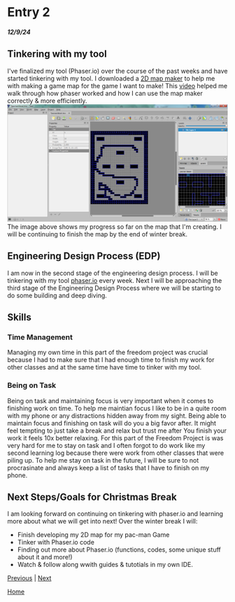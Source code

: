 # Entry 2
##### 12/9/24

## Tinkering with my tool
I've finalized my tool (Phaser.io) over the course of the past weeks and have started tinkering with my tool. I downloaded a [2D map maker](https://www.mapeditor.org/) to help me with making a game map for the game I want to make! This [video](https://www.youtube.com/watch?v=Oix_2NqrdRQ) helped me walk through how phaser worked and how I can use the map maker correctly & more efficiently.
![img](img/pac-man.png)
The image above shows my progress so far on the map that I'm creating. I will be continuing to finish the map by the end of winter break.

## Engineering Design Process (EDP)
I am now in the second stage of the engineering design process. I will be tinkering with my tool [phaser.io](https://phaser.io/) every week. Next I will be approaching the third stage of the Engineering Design Process where we will be starting to do some building and deep diving.
## Skills
### Time Management
Managing my own time in this part of the freedom project was crucial because I had to make sure that I had enough time to finish my work for other classes and at the same time have time to tinker with my tool.

### Being on Task
Being on task and maintaining focus is very important when it comes to finishing work on time. To help me maintian focus I like to be in a quite room with my phone or any distractions hidden away from my sight. Being able to maintain focus and finishing on task will do you a big favor after. It might feel tempting to just take a break and relax but trust me after You finish your work it feels 10x better relaxing. For this part of the Freedom Project is was very hard for me to stay on task and I often forgot to do work like my second learning log because there were work from other classes that were piling up. To help me stay on task in the future, I will be sure to not procrasinate and always keep a list of tasks that I have to finish on my phone.

## Next Steps/Goals for Christmas Break
I am looking forward on continuing on tinkering with phaser.io and learning more about what we will get into next! Over the winter break I will:
* Finish developing my 2D map for my pac-man Game
* Tinker with Phaser.io code
* Finding out more about Phaser.io (functions, codes, some unique stuff about it and more!)
* Watch & follow along wwith guides & tutotials in my own IDE.

[Previous](entry01.md) | [Next](entry03.md)

[Home](../README.md)

